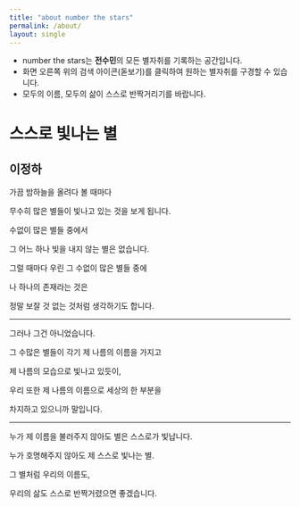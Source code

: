 ```yaml
---
title: "about number the stars"
permalink: /about/
layout: single
---
```


- number the stars는 **전수민**의 모든 별자취를 기록하는 공간입니다.
- 화면 오른쪽 위의 검색 아이콘(돋보기)를 클릭하여 원하는 별자취를 구경할 수 있습니다.
- 모두의 이름, 모두의 삶이 스스로 반짝거리기를 바랍니다.


# 스스로 빛나는 별
## 이정하
가끔 밤하늘을 올려다 볼 때마다

무수히 많은 별들이 빛나고 있는 것을 보게 됩니다.

수없이 많은 별들 중에서

그 어느 하나 빛을 내지 않는 별은 없습니다.

그럴 때마다 우린 그 수없이 많은 별들 중에

나 하나의 존재라는 것은

정말 보잘 것 없는 것처럼 생각하기도 합니다.

---
그러나 그건 아니었습니다.

그 수많은 별들이 각기 제 나름의 이름을 가지고

제 나름의 모습으로 빛나고 있듯이,

우리 또한 제 나름의 이름으로 세상의 한 부분을 

차지하고 있으니까 말입니다.

---
누가 제 이름을 불러주지 않아도 별은 스스로가 빛납니다.

누가 호명해주지 않아도 제 스스로 빛나는 별.

그 별처럼 우리의 이름도,

우리의 삶도 스스로 반짝거렸으면 좋겠습니다.

